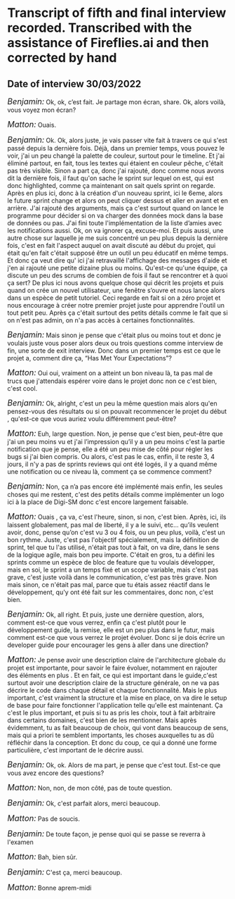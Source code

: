 
# Transcript of fifth and final interview recorded. Transcribed with the assistance of Fireflies.ai and then corrected by hand

## Date of interview 30/03/2022


<font size="4">*Benjamin:*</font> Ok, ok, c’est fait. Je partage mon écran, share. Ok, alors voilà, vous voyez mon écran?

<font size="4">*Matton:*</font> Ouais.

<font size="4">*Benjamin:*</font> Ok. Ok, alors juste, je vais passer vite fait à travers ce qui s'est passé depuis la dernière fois. Déjà, dans un premier temps, vous pouvez le voir, j'ai un peu changé la palette de couleur, surtout pour le timeline. Et j'ai éliminé partout, en fait, tous les textes qui étaient en couleur pêche, c'était pas très visible.
Sinon a part ça, donc j'ai rajouté, donc comme nous avons dit la dernière fois, il faut qu'on sache le sprint sur lequel on est, qui est donc highlighted, comme ça maintenant on sait quels sprint on regarde. Après en plus ici, donc à la création d'un nouveau sprint, ici le 6eme, alors le future sprint change et alors on peut cliquer dessus et aller en avant et en arrière.
J'ai rajouté des arguments, mais ça c'est surtout quand on lance le programme pour décider si on va charger des données mock dans la base de données ou pas. J'ai fini toute l'implémentation de la liste d’amies avec les notifications aussi. Ok, on va ignorer ça, excuse-moi.
Et puis aussi, une autre chose sur laquelle je me suis concentré un peu plus depuis la dernière fois, c'est en fait l'aspect auquel on avait discuté au début du projet, qui était qu'en fait c'était supposé être un outil un peu éducatif en même temps. Et donc ça veut dire qu' ici j'ai retravaillé l'affichage des messages d'aide et j'en ai rajouté une petite dizaine plus ou moins.
Qu'est-ce qu'une équipe, ça discute un peu des scrums de combien de fois il faut se rencontrer et à quoi ça sert?
De plus ici nous avons quelque chose qui décrit les projets et puis quand on crée un nouvel utilisateur, une fenêtre s’ouvre et nous lance alors dans un espèce de petit tutoriel. Ceci regarde en fait si on a zéro projet et nous encourage à créer notre premier projet juste pour apprendre l'outil un tout petit peu.
Après ça c'était surtout des petits détails comme le fait que si on n'est pas admin, on n'a pas accès à certaines fonctionnalités.

<font size="4">*Benjamin:*</font> Mais sinon je pense que c'était plus ou moins tout et donc je voulais juste vous poser alors deux ou trois questions comme interview de fin, une sorte de exit interview.
Donc dans un premier temps est ce que le projet a, comment dire ça, “Has Met Your Expectations”?

<font size="4">*Matton:*</font> Oui oui, vraiment on a atteint un bon niveau là, ta pas mal de trucs que j'attendais espérer voire dans le projet donc non ce c'est bien, c'est cool.

<font size="4">*Benjamin:*</font> Ok, alright, c'est un peu la même question mais alors qu'en pensez-vous des résultats ou si on pouvait recommencer le projet du début , qu'est-ce que vous auriez voulu différemment peut-être?

<font size="4">*Matton:*</font> Euh, large question. Non, je pense que c'est bien, peut-être que j'ai un peu moins vu et j'ai l’impression qu’il y a un peu moins c'est la partie notification que je pense, elle a été un peu mise de côté pour régler les bugs si j'ai bien compris.
Ou alors, c'est pas le cas, enfin, il te reste 3, 4 jours, il n'y a pas de sprints reviews qui ont été logés, il y a quand même une notification ou ce niveau là, comment ça se commence comment?

<font size="4">*Benjamin:*</font> Non, ça n’a pas encore été implémenté mais enfin, les seules choses qui me restent, c'est des petits détails comme implémenter un logo ici à la place de Digi-SM donc c'est encore largement faisable.

<font size="4">*Matton:*</font> Ouais , ça va, c'est l'heure, sinon, si non, c'est bien. Après, ici, ils laissent globalement, pas mal de liberté, il y a le suivi, etc… qu’ils veulent avoir, donc, pense qu’on c'est vu 3 ou 4 fois, ou un peu plus, voilà, c'est un bon rythme.
Juste, c'est pas l'objectif spécialement, mais la définition de sprint, tel que tu l'as utilisé, n'était pas tout à fait, on va dire, dans le sens de la logique agile, mais bon peu importe. C'était en gros, tu a défini les sprints comme un espèce de bloc de feature que tu voulais développer, mais en soi, le sprint a un temps fixé et un scope variable, mais c'est pas grave, c'est juste voilà dans le communication, c'est pas très grave. Non mais sinon, ce n'était pas mal, parce que tu étais assez réactif dans le développement, qu'y ont été fait sur les commentaires, donc non, c'est bien.

<font size="4">*Benjamin:*</font> Ok, all right.  Et puis, juste une dernière question, alors, comment est-ce que vous verrez, enfin ça c'est plutôt pour le développement guide, la remise, elle est un peu plus dans le futur, mais comment est-ce que vous verrez le projet évoluer. Donc si je dois écrire un developer guide pour encourager les gens à aller dans une direction?

<font size="4">*Matton:*</font> Je pense avoir une description claire de l'architecture globale du projet est importante, pour savoir le faire évoluer, notamment en rajouter des éléments en plus . Et en fait, ce qui est important dans le guide,c'est surtout avoir une description claire de la structure générale, on ne va pas décrire le code dans chaque détail et chaque fonctionnalité.
Mais le plus important, c'est vraiment la structure et la mise en place, on va dire le setup de base pour faire fonctionner l'application telle qu'elle est maintenant. Ça c'est le plus important, et puis si tu as pris les choix, tout à fait arbitraire dans certains domaines, c'est bien de les mentionner.
Mais après évidemment, tu as fait beaucoup de choix, qui vont dans beaucoup de sens, mais qui a priori te semblent importants, les choses auxquelles tu as dû réfléchir dans la conception. Et donc du coup, ce qui a donné une forme particulière, c'est important de le décrire aussi.

<font size="4">*Benjamin:*</font> Ok, ok. Alors de ma part, je pense que c'est tout. Est-ce que vous avez encore des questions?

<font size="4">*Matton:*</font> Non, non, de mon côté, pas de toute question.

<font size="4">*Benjamin:*</font> Ok, c'est parfait alors, merci beaucoup.

<font size="4">*Matton:*</font> Pas de soucis.

<font size="4">*Benjamin:*</font> De toute façon, je pense quoi qui se passe se reverra à l'examen

<font size="4">*Matton:*</font> Bah, bien sûr.

<font size="4">*Benjamin:*</font> C'est ça, merci beaucoup.

<font size="4">*Matton:*</font> Bonne aprem-midi
